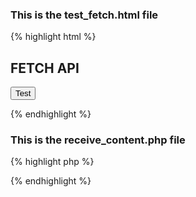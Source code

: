 ### This is the test_fetch.html file
{% highlight html %}
<!DOCTYPE html>
<html>
<body>
<h2>FETCH API</h2>
<button type="button" onclick="use_ajax(4,'Gurjot')">Test</button> 
<!-- You can change the id and name sent by changing parameters above -->
<script>
function use_ajax(num,sent_name) 
//function called when button is clicked with argument, currently 4
{
  var json_upload =  JSON.stringify({
              id: num,
              name: sent_name
            });
       //name of php file called during fetch
       fetch('receive_content.php', {
       method: 'POST',
       mode: 'same-origin',   
       //used so that receive_content.php can access session variables if present
       credentials: 'same-origin',
       headers: {
                  'Content-Type': 'application/json',
                },
       body: json_upload }) // then function is executed if promise returned by fetch resolves
       .then(function(response) {
              if(response.ok)
              {
                return (response.json()); //conversion to json
              }})
       .then(obj => { 
                      //obj array has id,name and method sent as response at indices 0,1 and 2 respectively
       
                      alert('Id '+ obj[0] + ' has been successfully sent and received by '+ obj[1]+ ' using '+ obj[2]);
                    });
}
</script>
</body>
</html>
{% endhighlight %}


### This is the receive_content.php file
{% highlight php %}
<?php

//You can also use session_start(); to access session variables if used 'mode: same-origin'

$json_content = file_get_contents('php://input'); //getting data sent through POST
$json = json_decode($json_content,true);	//decoding the data to an associative array $json 
$id= $json['id'];	//getting the id sent using appropriate index
$name= $json['name'];	//getting the name
$arr = array($id,$name,'Fetch Api');
$JSON = json_encode($arr);	//encoding the array
echo $JSON;
?>
{% endhighlight %}

